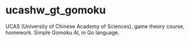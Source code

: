 # ucashw_gt_gomoku
UCAS (University of Chinese Academy of Sciences), game theory course, homework. Simple Gomoku AI, in Go language.
